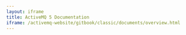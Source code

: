 ```yaml
---
layout: iframe
title: ActiveMQ 5 Documentation
iframe: /activemq-website/gitbook/classic/documents/overview.html
---
```

